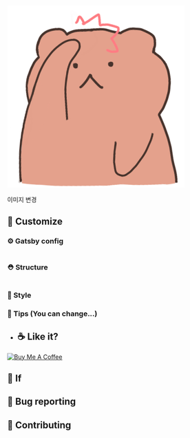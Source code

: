 ![](.\images\gom%20head.png)

이미지 변경

## 🧐 Customize

### ⚙ Gatsby config

```sh

```

### ⛑ Structure

```sh

```

### 🎨 Style

### 🍭 Tips (You can change...)

- ## ☕ Like it?

<a href="https://www.buymeacoffee.com/jbee" target="_blank">
  <img src="https://www.buymeacoffee.com/assets/img/custom_images/purple_img.png" alt="Buy Me A Coffee" style="height: auto !important;width: auto !important;" >
</a>

## 🤔 If

## :bug: Bug reporting

## 🎁 Contributing

</div>
